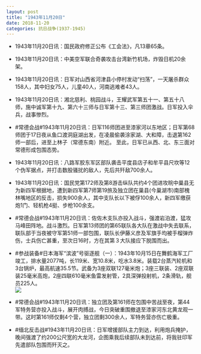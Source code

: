 ```yaml
---
layout: post
title: "1943年11月20日"
date: 2018-11-20
categories: 抗日战争(1937-1945)
---
```


<meta name="referrer" content="no-referrer" />

- 1943年11月20日讯：国民政府修正公布《工会法》，凡13章65条。 

- 1943年11月20日讯：中美空军联合奇袭攻击台湾新竹机场，炸毁日机20余架。 

- 1943年11月20日讯：日军对山西省河津县小停村发动“扫荡”，一天屠杀群众158人，其中妇女75人，儿童40人，河南逃难者43人。 

- 1943年11月20日讯：湘北慈利、桃园战斗，王耀武军第五十一、第五十八师，施中诚军第十九、第六十三师与日军第十三、第三师团激战。日军投入伞兵，战事惨烈。 

- #常德会战#1943年11月20日讯：日军116师团进至漆家河以东地区；日军第68师团于17日夜从鱼口渡洞庭湖出发，在凌晨偷袭涂家湖、大和障，击退第162师一部后，进至上林子（常德东南）附近。 至此，日军已从西、北、东三面对常德形成包围态势。 

- 1943年11月20日讯：八路军胶东军区部队袭击平度县店子和牟平县尺坎等12个伪军据点，并打击数股骚扰的敌人，先后共歼敌700余人。 

- 1943年11月20日讯：国民党第172师及第8游击纵队共约4个团进攻皖中巢县无为新四军根据地，遭到新四军第7师第19旅及独立团在巢县(今巢湖市)南部槐林嘴地区的反击，损失900余人，其中支队长以下被俘100余人，新四军缴获炮1门、轻机枪4挺、步枪100余支。 

- #常德会战#1943年11月20日讯：佐佐木支队亦投入战斗，强渡岩泊渡，猛攻马峰田阵地。战斗激烈。日军第13师团的第65联队各大队在激战中失去联系，联队部于当夜被守军第51师一部包围，联队长伊藤义彦及军旗手均被手榴弹炸伤，士兵伤亡甚重，至次日16时，方在其第３大队接应下脱围而出。 

- #参战装备#日本海军“滨波”号驱逐舰（一）：1943年10月15日在舞鹤海军工厂竣工，排水量2077吨，长119米、宽10.8米，吃水3.8米。装载2台蒸汽轮机和3台锅炉，最高航速35.5节。武备为3座双联127毫米炮；3座三联装、2座双联装25毫米高炮，2座四联610毫米鱼雷发射管，2具深弹投射机，2条滑轨，舰员225人。 <br/><img src="https://wx2.sinaimg.cn/large/aca367d8ly1fxeaqucqirj21lx0u07jo.jpg" />

- #常德会战#1943年11月20日讯：独立团及第161师在包围中苦战至夜，第44军特务营亦投入战斗，展开肉搏战，今日突破重围撤退至漆家河东北黄龙观一带。这时第161师仅剩4个营，独立团剩300余人，军特务营亦伤亡极重。 

- #缅北反击战#1943年11月20日讯：日军增援部队主力到达，利用炮兵掩护，晚间强渡了约200公尺宽的大龙河，企图乘我后续部队未到达前，将我驻印军先遣部队包围而歼灭之。 


